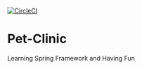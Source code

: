 [![CircleCI](https://circleci.com/gh/W4Jamin/pet-clinic/tree/master.svg?style=svg)](https://circleci.com/gh/W4Jamin/pet-clinic/tree/master)
# Pet-Clinic
Learning Spring Framework and Having Fun
